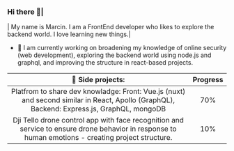 
### Hi there 👋|

| My name is Marcin. I am a FrontEnd developer who likes to explore the backend world. I love learning new things.|


- 🔭 I am currently working on broadening my knowledge of online security (web development), exploring the backend world using node.js and graphql, and improving the structure in react-based projects.


| 🤔 Side projects:| Progress|
| :-------------: |:-------------:|
| Platfrom to share dev knowladge: Front: Vue.js (nuxt) and second similar in React, Apollo (GraphQL), Backend: Express.js, GraphQL, mongoDB| 70% |
| Dji Tello drone control app with face recognition and service to ensure drone behavior in response to human emotions - creating project structure.| 10%|
